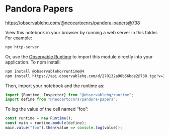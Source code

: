 # Pandora Papers

https://observablehq.com/@neocartocnrs/pandora-papers@738

View this notebook in your browser by running a web server in this folder. For
example:

~~~sh
npx http-server
~~~

Or, use the [Observable Runtime](https://github.com/observablehq/runtime) to
import this module directly into your application. To npm install:

~~~sh
npm install @observablehq/runtime@4
npm install https://api.observablehq.com/d/270132a90b56bde2@738.tgz?v=3
~~~

Then, import your notebook and the runtime as:

~~~js
import {Runtime, Inspector} from "@observablehq/runtime";
import define from "@neocartocnrs/pandora-papers";
~~~

To log the value of the cell named “foo”:

~~~js
const runtime = new Runtime();
const main = runtime.module(define);
main.value("foo").then(value => console.log(value));
~~~
